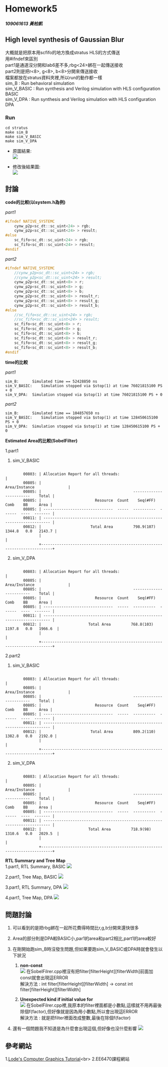 # Homework5 

##### 109061613 黃柏凱


## High level synthesis of Gaussian Blur
  大概就是把原本用scfifo的地方換成stratus HLS的方式傳送<br>
  用#ifndef來區別<br>
  part1是通道沒分開和lab6差不多,rbg<24>綁在一起傳送接收<br>
  part2則是把r<8>, g<8>, b<8>分開來傳送接收<br>
  檔案都放在stratus資料夾裡,所以run的動作都一樣<br>
  sim_B       : Run behavioral simulation<br>
  sim_V_BASIC : Run synthesis and Verilog simulation with HLS configuration BASIC<br>
  sim_V_DPA   : Run synthesis and Verilog simulation with HLS configuration DPA<br>
### Run 
```
cd stratus
make sim_B
make sim_V_BASIC
make sim_V_DPA
```
* 原圖結果:<br>
    ![](https://github.com/twyayaya/ee6470/blob/master/hw5/hw5_part2/stratus/lena.bmp)


* 修改後結果圖:<br>
    ![](https://github.com/twyayaya/ee6470/blob/master/hw5/hw5_part2/stratus/lena_hw5_part2_test1.bmp)

## 討論
**code的比較(以system.h為例)**<br>

*part1*
  ```c++
  #ifndef NATIVE_SYSTEMC
	  cynw_p2p<sc_dt::sc_uint<24> > rgb;
	  cynw_p2p<sc_dt::sc_uint<24> > result;
  #else
	  sc_fifo<sc_dt::sc_uint<24> > rgb;
	  sc_fifo<sc_dt::sc_uint<24> > result;
  #endif
  ```
*part2*
```c++
#ifndef NATIVE_SYSTEMC
	//cynw_p2p<sc_dt::sc_uint<24> > rgb;
	//cynw_p2p<sc_dt::sc_uint<24> > result;
	cynw_p2p<sc_dt::sc_uint<8> > r;
	cynw_p2p<sc_dt::sc_uint<8> > g;
	cynw_p2p<sc_dt::sc_uint<8> > b;
	cynw_p2p<sc_dt::sc_uint<8> > result_r;
	cynw_p2p<sc_dt::sc_uint<8> > result_g;
	cynw_p2p<sc_dt::sc_uint<8> > result_b;
#else
	//sc_fifo<sc_dt::sc_uint<24> > rgb;
	//sc_fifo<sc_dt::sc_uint<24> > result;
	sc_fifo<sc_dt::sc_uint<8> > r;
	sc_fifo<sc_dt::sc_uint<8> > g;
	sc_fifo<sc_dt::sc_uint<8> > b;
	sc_fifo<sc_dt::sc_uint<8> > result_r;
	sc_fifo<sc_dt::sc_uint<8> > result_g;
	sc_fifo<sc_dt::sc_uint<8> > result_b;
#endif
```

**time的比較**<br>

*part1*
```
sim_B:		Simulated time == 52428850 ns
sim_V_BASIC:	Simulation stopped via $stop(1) at time 76021815100 PS + 0
sim_V_DPA:	Simulation stopped via $stop(1) at time 76021815100 PS + 0
```
*part2*
```
sim_B:		Simulated time == 104857650 ns
sim_V_BASIC:	Simulation stopped via $stop(1) at time 128450615100 PS + 0
sim_V_DPA:	Simulation stopped via $stop(1) at time 128450615100 PS + 0
```

**Estimated Area的比較(SobelFilter)**<br>

1.part1
  1. sim_V_BASIC
```

        00803: | Allocation Report for all threads:                                        |
        00805: |                                               Area/Instance               |
        00805: |                                         ------------------------    Total |
        00805: |                        Resource  Count    Seq(#FF)    Comb    BB     Area |
        00805: | -------------------------------  -----  ----------  ------  ----  ------- |
        00811: | ------------------------------------------------------------------------- |
        00812: |                      Total Area         798.9(107)  1344.8   0.0   2143.7 |
               |                                                                           |
               +---------------------------------------------------------------------------+
```
  2. sim_V_DPA
```

        00803: | Allocation Report for all threads:                                        |
        00805: |                                               Area/Instance               |
        00805: |                                         ------------------------    Total |
        00805: |                        Resource  Count    Seq(#FF)    Comb    BB     Area |
        00805: | -------------------------------  -----  ----------  ------  ----  ------- |
        00811: | ------------------------------------------------------------------------- |
        00812: |                     Total Area         768.8(103)  1197.8   0.0   1966.6  |
               |                                                                           |
               +---------------------------------------------------------------------------+
```

2.part2
  1. sim_V_BASIC
```

        00803: | Allocation Report for all threads:                                        |
        00805: |                                               Area/Instance               |
        00805: |                                         ------------------------    Total |
        00805: |                        Resource  Count    Seq(#FF)    Comb    BB     Area |
        00805: | -------------------------------  -----  ----------  ------  ----  ------- |
        00811: | ------------------------------------------------------------------------- |
        00812: |                      Total Area         809.2(110)  1382.8   0.0   2192.0 |
               |                                                                           |
               +---------------------------------------------------------------------------+
```
  2. sim_V_DPA
```

        00803: | Allocation Report for all threads:                                        |
        00805: |                                               Area/Instance               |
        00805: |                                         ------------------------    Total |
        00805: |                        Resource  Count    Seq(#FF)    Comb    BB     Area |
        00805: | -------------------------------  -----  ----------  ------  ----  ------- |
        00811: | ------------------------------------------------------------------------- |
        00812: |                     Total Area         718.9(98)   1310.6   0.0   2029.5  |
               |                                                                           |
               +---------------------------------------------------------------------------+
```
**RTL Summary and Tree Map**<br>
  1.part1, RTL Summary, BASIC
   ![](https://github.com/twyayaya/ee6470/blob/master/hw5/hw5_part1_basic_1.jpg)
  
  2.part1, Tree Map, BASIC
  ![](https://github.com/twyayaya/ee6470/blob/master/hw5/hw5_part1_basic_2.jpg)
  
  3.part1, RTL Summary, DPA
  ![](https://github.com/twyayaya/ee6470/blob/master/hw5/hw5_part1_dpa_1.jpg)
  
  4.part1, Tree Map, DPA
  ![](https://github.com/twyayaya/ee6470/blob/master/hw5/hw5_part1_dpa_2.jpg)
  


## 問題討論
1. 可以看到的是把rbg綁在一起所花費得時間比r,g,b分開來還快很多
2. Area的部分則是DPA較BASIC小,par1的area和part2相比,part1的area較好
3. 在剛開始跑sim_B時沒發生問題,但如果要跑sim_V_BASIC或DPA時就會發生以下狀況
   1. **non-const**<br>
   	![](https://github.com/twyayaya/ee6470/blob/master/hw5/nospilt_sim_V_BASIC.jpg)
	在SobelFilrer.cpp裡沒有把filter[filterHeight][filterWidth]前面加const就會出現這ERROR<br>
	解決方法 : int filter[filterHeight][filterWidth] -> const int filter[filterHeight][filterWidth]<br>
	
   2. **Unexpected kind if initial value for**<br>
	![](https://github.com/twyayaya/ee6470/blob/master/hw5/nospilt_sim_V_BASIC2.jpg)
	在SobelFilrer.cpp裡,我原本的filter裡面都是小數點,這樣就不用再最後除個f(factor),但好像就是因為用小數點,所以會出現這ERROR<br>
	解決方法 : 就是把filter裡面改成整數,最後在除個f(factor)<br>

4. 還有一個問題我不知道是為什麼會出現這個,但好像也沒什麼影響
   ![](https://github.com/twyayaya/ee6470/blob/master/hw5/hw5_nouse.jpg)


## 參考網站
1.[Lode's Computer Graphics Tutorial](https://lodev.org/cgtutor/filtering.html#Gaussian_Blur_)<br>
2.EE6470課程網站<br>

